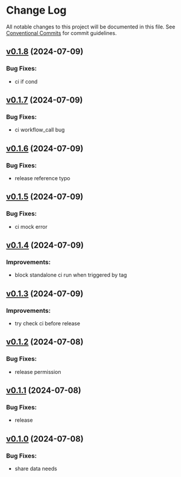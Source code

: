 # Change Log

All notable changes to this project will be documented in this file.
See [Conventional Commits](Https://conventionalcommits.org) for commit guidelines.

<!-- changelog -->

## [v0.1.8](https://github.com/cao7113/hello-github/compare/v0.1.7...v0.1.8) (2024-07-09)




### Bug Fixes:

* ci if cond

## [v0.1.7](https://github.com/cao7113/hello-github/compare/v0.1.6...v0.1.7) (2024-07-09)




### Bug Fixes:

* ci workflow_call bug

## [v0.1.6](https://github.com/cao7113/hello-github/compare/v0.1.5...v0.1.6) (2024-07-09)




### Bug Fixes:

* release reference typo

## [v0.1.5](https://github.com/cao7113/hello-github/compare/v0.1.4...v0.1.5) (2024-07-09)




### Bug Fixes:

* ci mock error

## [v0.1.4](https://github.com/cao7113/hello-github/compare/v0.1.3...v0.1.4) (2024-07-09)




### Improvements:

* block standalone ci run when triggered by tag

## [v0.1.3](https://github.com/cao7113/hello-github/compare/v0.1.2...v0.1.3) (2024-07-09)




### Improvements:

* try check ci before release

## [v0.1.2](https://github.com/cao7113/hello-github/compare/v0.1.1...v0.1.2) (2024-07-08)




### Bug Fixes:

* release permission

## [v0.1.1](https://github.com/cao7113/hello-github/compare/v0.1.0...v0.1.1) (2024-07-08)




### Bug Fixes:

* release

## [v0.1.0](https://github.com/cao7113/hello-github/compare/v0.1.0...v0.1.0) (2024-07-08)




### Bug Fixes:

* share data needs
